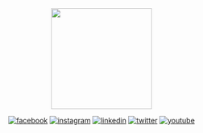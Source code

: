 <div align="center">
  <img src='https://jallesmachado.blob.core.windows.net/intranet/JALLES_Logotipo_RGB_Verde.png' width='200'>

  [![facebook](https://img.shields.io/badge/Facebook-1877F2?style=for-the-badge&logo=facebook&logoColor=white)](https://www.facebook.com/jallesmachado)
  [![instagram](https://img.shields.io/badge/Instagram-E4405F?style=for-the-badge&logo=instagram&logoColor=white)](https://instagram.com/jallesmachado)
  [![linkedin](https://img.shields.io/badge/LinkedIn-0077B5?style=for-the-badge&logo=linkedin&logoColor=white)](https://www.linkedin.com/company/jallesmachado)
  [![twitter](https://img.shields.io/badge/Twitter-1DA1F2?style=for-the-badge&logo=twitter&logoColor=white)](https://twitter.com/jallesmachado)
  [![youtube](https://img.shields.io/badge/YouTube-FF0000?style=for-the-badge&logo=youtube&logoColor=white)](https://youtube.com/jallesmachadocanal)
</div>
